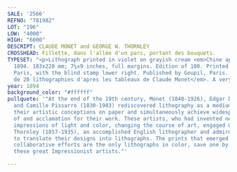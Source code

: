 ```yaml
---
SALE: '2566'
REFNO: "781982"
LOT: "196"
LOW: "4000"
HIGH: "6000"
DESCRIPT: CLAUDE MONET and GEORGE W. THORNLEY
CROSSHEAD: Fillette, dans l'allée d'un parc, portant des bouquets.
TYPESET: "<p>Lithograph printed in violet on grayish cream <em>Chine appliqué</em>,
  1894. 183x228 mm; 7¼x9 inches, full margins. Edition of 100. Printed by Belfond,
  Paris, with the blind stamp lower right. Published by Goupil, Paris. From <em>L'Album
  de 20 lithographies d'apres les tableaux de Claude Monet</em>. A very good impression.</p>"
year: 1894
background_color: "#ffffff"
pullquote: '"At the end of the 19th century, Monet (1840-1926), Edgar Degas (1834-1917)
  and Camille Pissarro (1830-1903) rediscovered lithography as a medium both to recreate
  their artistic conceptions on paper and simultaneously achieve widespread distribution
  of and acclamation for their work. These artists, who had invented new ways of transmitting
  impressions of light and color, changing the course of art, engaged George William
  Thornley (1857-1935), an accomplished English lithographer and admirer of the Impressionists,
  to translate their designs into lithographs. The prints that emerged from these
  collaborative efforts are the only lithographs in color, save one by Pissarro, by
  these great Impressionist artists."'

---
```

